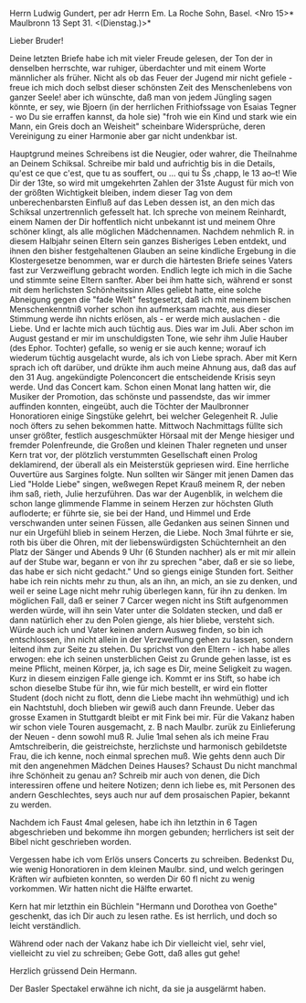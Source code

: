 Herrn Ludwig Gundert, per adr Herrn Em. La Roche Sohn, Basel. 
<Nro 15>* Maulbronn 13 Sept 31. <(Dienstag.)>*

Lieber Bruder!

Deine letzten Briefe habe ich mit vieler Freude gelesen, der Ton der in denselben herrschte, war ruhiger, überdachter und mit einem Worte männlicher als früher. Nicht als ob das Feuer der Jugend mir nicht gefiele - freue ich mich doch selbst dieser schönsten Zeit des Menschenlebens von ganzer Seele! aber ich wünschte, daß man von jedem Jüngling sagen könnte, er sey, wie Bjoern (in der herrlichen Frithiofssage von Esaias Tegner - wo Du sie erraffen kannst, da hole sie) "froh wie ein Kind und stark wie ein Mann, ein Greis doch an Weisheit" scheinbare Widersprüche, deren Vereinigung zu einer Harmonie aber gar nicht undenkbar ist.

Hauptgrund meines Schreibens ist die Neugier, oder wahrer, die Theilnahme an Deinem Schiksal. Schreibe mir bald und aufrichtig bis in die Details, qu'est ce que c'est, que tu as souffert, ou … qui tu Šs ‚chapp‚ le 13 ao–t! 
Wie Dir der 13te, so wird mit umgekehrten Zahlen der 31ste August für mich von der größten Wichtigkeit bleiben, indem dieser Tag von dem unberechenbarsten Einfluß auf das Leben dessen ist, an den mich das Schiksal unzertrennlich gefesselt hat. Ich spreche von meinem Reinhardt, einem Namen der Dir hoffentlich nicht unbekannt ist und meinem Ohre schöner klingt, als alle möglichen Mädchennamen. Nachdem nehmlich R. in diesem Halbjahr seinen Eltern sein ganzes Bisheriges Leben entdekt, und ihnen den bisher festgehaltenen Glauben an seine kindliche Ergebung in die Klostergesetze benommen, war er durch die härtesten Briefe seines Vaters fast zur Verzweiflung gebracht worden. Endlich legte ich mich in die Sache und stimmte seine Eltern sanfter. Aber bei ihm hatte sich, während er sonst mit dem herlichsten Schönheitssinn Alles geliebt hatte, eine solche Abneigung gegen die "fade Welt" festgesetzt, daß ich mit meinem bischen Menschenkenntniß vorher schon ihn aufmerksam machte, aus dieser Stimmung werde ihn nichts erlösen, als - er werde mich auslachen - die Liebe. Und er lachte mich auch tüchtig aus. Dies war im Juli. Aber schon im August gestand er mir im unschuldigsten Tone, wie sehr ihm Julie Hauber (des Ephor. Tochter) gefalle, so wenig er sie auch kenne; worauf ich wiederum tüchtig ausgelacht wurde, als ich von Liebe sprach. Aber mit Kern sprach ich oft darüber, und drükte ihm auch meine Ahnung aus, daß das auf den 31 Aug. angekündigte Polenconcert die entscheidende Krisis seyn werde. Und das Concert kam. Schon einen Monat lang hatten wir, die Musiker der Promotion, das schönste und passendste, das wir immer auffinden konnten, eingeübt, auch die Töchter der Maulbronner Honoratioren einige Singstüke gelehrt, bei welcher Gelegenheit R. Julie noch öfters zu sehen bekommen hatte. Mittwoch Nachmittags füllte sich unser größter, festlich ausgeschmükter Hörsaal mit der Menge hiesiger und fremder Polenfreunde, die Großen und kleinen Thaler regneten und unser Kern trat vor, der plötzlich verstummten Gesellschaft einen Prolog deklamirend, der überall als ein Meisterstük gepriesen wird. Eine herrliche Ouvertüre aus Sargines folgte. Nun sollten wir Sänger mit jenen Damen das Lied "Holde Liebe" singen, weßwegen Repet Krauß meinem R, der neben ihm saß, rieth, Julie herzuführen. Das war der Augenblik, in welchem die schon lange glimmende Flamme in seinem Herzen zur höchsten Gluth aufloderte; er führte sie, sie bei der Hand, und Himmel und Erde verschwanden unter seinen Füssen, alle Gedanken aus seinen Sinnen und nur ein Urgefühl blieb in seinem Herzen, die Liebe. Noch 3mal führte er sie, roth bis über die Ohren, mit der liebenswürdigsten Schüchternheit an den Platz der Sänger und Abends 9 Uhr (6 Stunden nachher) als er mit mir allein auf der Stube war, begann er von ihr zu sprechen "aber, daß er sie so liebe, das habe er sich nicht gedacht." Und so giengs einige Stunden fort. Seither habe ich rein nichts mehr zu thun, als an ihn, an mich, an sie zu denken, und weil er seine Lage nicht mehr ruhig überlegen kann, für ihn zu denken. Im möglichen Fall, daß er seiner 7 Carcer wegen nicht ins Stift aufgenommen werden würde, will ihn sein Vater unter die Soldaten stecken, und daß er dann natürlich eher zu den Polen gienge, als hier bliebe, versteht sich. Würde auch ich und Vater keinen andern Ausweg finden, so bin ich entschlossen, ihn nicht allein in der Verzweiflung gehen zu lassen, sondern leitend ihm zur Seite zu stehen. Du sprichst von den Eltern - ich habe alles erwogen: ehe ich seinen unsterblichen Geist zu Grunde gehen lasse, ist es meine Pflicht, meinen Körper, ja, ich sage es Dir, meine Seligkeit zu wagen. Kurz in diesem einzigen Falle gienge ich. Kommt er ins Stift, so habe ich schon dieselbe Stube für ihn, wie für mich bestellt, er wird ein flotter Student (doch nicht zu flott, denn die Liebe macht ihn wehmüthig) und ich ein Nachtstuhl, doch blieben wir gewiß auch dann Freunde. Ueber das grosse Examen in Stuttgardt bleibt er mit Fink bei mir. Für die Vakanz haben wir schon viele Touren ausgemacht, z. B nach Maulbr. zurük zu Einlieferung der Neuen - denn sowohl muß R. Julie <noch>1mal sehen als ich meine Frau Amtschreiberin, die geistreichste, herzlichste und harmonisch gebildetste Frau, die ich kenne, noch einmal sprechen muß. 
Wie gehts denn auch Dir mit den angenehmen Mädchen Deines Hauses? Schaust Du nicht manchmal ihre Schönheit zu genau an? Schreib mir auch von denen, die Dich interessiren offene und heitere Notizen; denn ich liebe es, mit Personen des andern Geschlechtes, seys auch nur auf dem prosaischen Papier, bekannt zu werden.

Nachdem ich Faust 4mal gelesen, habe ich ihn letzthin in 6 Tagen abgeschrieben und bekomme ihn morgen gebunden; herrlichers ist seit der Bibel nicht geschrieben worden.

Vergessen habe ich vom Erlös unsers Concerts zu schreiben. Bedenkst Du, wie wenig Honoratioren in dem kleinen Maulbr. sind, und welch geringen Kräften wir aufbieten konnten, so werden Dir 60 fl nicht zu wenig vorkommen. Wir hatten nicht die Hälfte erwartet.

Kern hat mir letzthin ein Büchlein "Hermann und Dorothea von Goethe" geschenkt, das ich Dir auch zu lesen rathe. Es ist herrlich, und doch so leicht verständlich.

Während oder nach der Vakanz habe ich Dir vielleicht viel, sehr viel, vielleicht zu viel zu schreiben; Gebe Gott, daß alles gut gehe!

Herzlich grüssend
 Dein Hermann.

Der Basler Spectakel erwähne ich nicht, da sie ja ausgelärmt haben. 